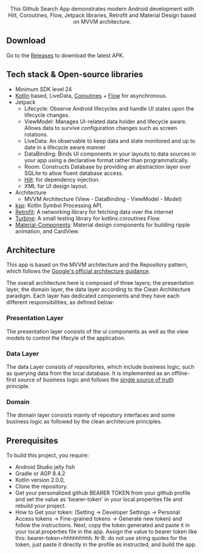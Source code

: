 <p align="center">  
This Github Search App demonstrates modern Android development with Hilt, Coroutines, Flow, Jetpack libraries, Retrofit and Material Design based on MVVM architecture.

<p align="center">
</p>

## Download
Go to the [Releases]() to download the latest APK.

## Tech stack & Open-source libraries
- Minimum SDK level 24
- [Kotlin](https://kotlinlang.org/) based, LiveData, [Coroutines](https://github.com/Kotlin/kotlinx.coroutines) + [Flow](https://kotlin.github.io/kotlinx.coroutines/kotlinx-coroutines-core/kotlinx.coroutines.flow/) for asynchronous.
- Jetpack
  - Lifecycle: Observe Android lifecycles and handle UI states upon the lifecycle changes.
  - ViewModel: Manages UI-related data holder and lifecycle aware. Allows data to survive configuration changes such as screen rotations.
  - LiveData: An observable to keep data and state monitored and up to date in a lifecycle aware manner
  - DataBinding: Binds UI components in your layouts to data sources in your app using a declarative format rather than programmatically.
  - Room: Constructs Database by providing an abstraction layer over SQLite to allow fluent database access.
  - [Hilt](https://dagger.dev/hilt/): for dependency injection.
  - XML for UI design layout.
- Architecture
  - MVVM Architecture (View - DataBinding - ViewModel - Model)
- [ksp](https://github.com/google/ksp): Kotlin Symbol Processing API.
- [Retrofit](https://github.com/square/retrofit): A networking library for fetching data over the internet
- [Turbine](https://github.com/cashapp/turbine): A small testing library for kotlinx.coroutines Flow.
- [Material-Components](https://github.com/material-components/material-components-android): Material design components for building ripple animation, and CardView.

## Architecture
This app is based on the MVVM architecture and the Repository pattern, which follows the [Google's official architecture guidance](https://developer.android.com/topic/architecture).

The overall architecture here is composed of three layers; the presentation layer, the domain layer, the data layer according to the Clean Architecture paradigm. Each layer has dedicated components and they have each different responsibilities, as defined below:

### Presentation Layer
The presentation layer consists of the ui components as well as the view models to control the lifecyle of the application.

### Data Layer
The data Layer consists of repositories, which include business logic, such as querying data from the local database. It is implemented as an offline-first source of business logic and follows the [single source of truth](https://en.wikipedia.org/wiki/Single_source_of_truth) principle.<br>

### Domain
The domain layer consists mainly of repostory interfaces and some business logic as followed by the clean architecure principles.


## Prerequisites
To build this project, you require:

- Android Studio jelly fish
- Gradle or AGP 8.4.2
- Kotlin version 2.0.0,
- Clone the repository.
- Get your personalized github BEARER TOKEN from your github profile and set the value as 'bearer-token' in your local.properties file and rebuild your project.
- How to Get your token:
  (Setting -> Developer Settings -> Personal Access tokens -> Fine-grained tokens -> Generate new token) and follow the instructions.
  Next, copy the token generated and paste it in your local.properties file in the app.
  Assign the value to bearer token like this:
  bearer-token=hhhhhhhhh.
  N-B: do not use string quotes for the token, just paste it directly in the profile as instructed, and build the app.

